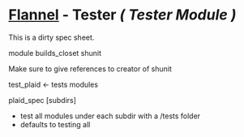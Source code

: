 # [Flannel][readme-md] - Tester *( Tester Module )*

This is a dirty spec sheet.

module builds_closet shunit

Make sure to give references to creator of shunit

test_plaid <module> <- tests modules

plaid_spec [subdirs]
- test all modules under each subdir with a /tests folder
- defaults to testing all

[readme-md]: ../README.md "Flannel Readme"
